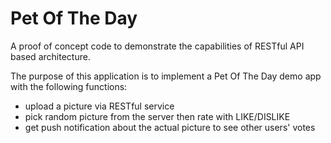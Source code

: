 Pet Of The Day
==============

A proof of concept code to demonstrate the capabilities of RESTful API based architecture.

The purpose of this application is to implement a Pet Of The Day demo app with the following functions:

- upload a picture via RESTful service
- pick random picture from the server then rate with LIKE/DISLIKE
- get push notification about the actual picture to see other users' votes

